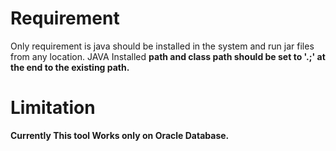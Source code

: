 # Requirement #
Only requirement is java should be installed in the system and run jar files from any location.
JAVA Installed
**path and class path should be set to '.;' at the end to the existing path.**

# **Limitation** #
**Currently This tool Works only on Oracle Database.**